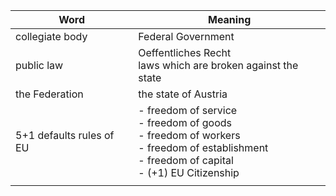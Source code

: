 | Word | Meaning |
| ---- | ---- |
| collegiate body | Federal Government |
| public law | Oeffentliches Recht<br>laws which are broken against the state |
| the Federation | the state of Austria |
| 5+1 defaults rules of EU | - freedom of service<br>- freedom of goods<br>- freedom of workers<br>- freedom of establishment<br>- freedom of capital<br>- (+1) EU Citizenship  |
|  |  |